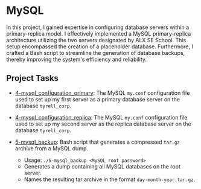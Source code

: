 # MySQL
In this project, I gained expertise in configuring database servers within a primary-replica model.
I effectively implemented a MySQL primary-replica architecture utilizing the two servers designated
by ALX SE School. This setup encompassed the creation of a placeholder database.
Furthermore, I crafted a Bash script to streamline the generation of database backups, thereby
improving the system's efficiency and reliability.

## Project Tasks

* [4-mysql_configuration_primary](./4-mysql_configuration_primary): The MySQL
`my.conf` configuration file used to set up my first server as a primary database
server on the database `tyrell_corp`.

* [4-mysql_configuration_replica](./4-mysql_configuration_replica): The MySQL
`my.conf` configuration file used to set up my second server as the replica
database server on the database `tyrell_corp`.

* [5-mysql_backup](./5-mysql_backup): Bash script that generates a compressed
`tar.gz` archive from a MySQL dump.
  * Usage: `./5-mysql_backup <MySQL root password>`
  * Generates a dump containing all MySQL databases on the root server.
  * Names the resulting tar archive in the format `day-month-year.tar.gz`.
